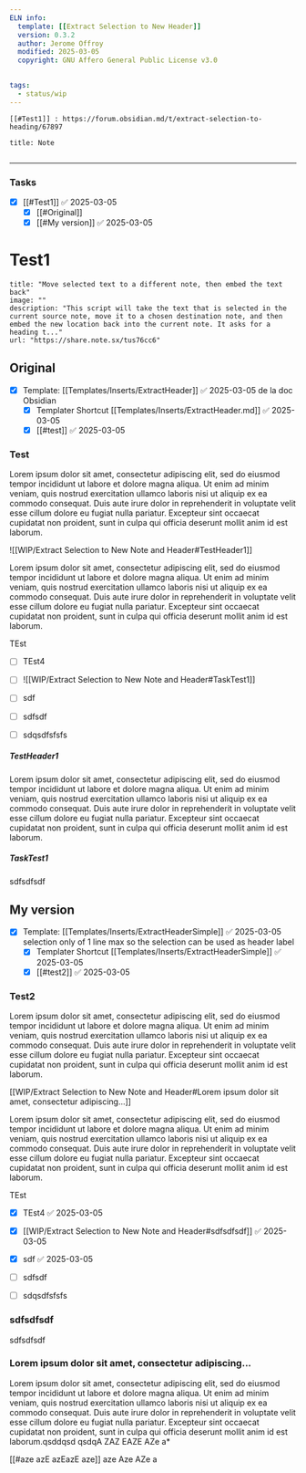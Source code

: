 ```yaml
---
ELN info:
  template: [[Extract Selection to New Header]]
  version: 0.3.2
  author: Jerome Offroy
  modified: 2025-03-05
  copyright: GNU Affero General Public License v3.0
  

tags:
  - status/wip
---
```


 
````ad-tip
[[#Test1]] : https://forum.obsidian.md/t/extract-selection-to-heading/67897

````

````ad-note
title: Note
 

````

---
### Tasks

- [x] [[#Test1]] ✅ 2025-03-05
	- [x] [[#Original]]
	- [x] [[#My version]] ✅ 2025-03-05

# Test1
```embed
title: "Move selected text to a different note, then embed the text back"
image: ""
description: "This script will take the text that is selected in the current source note, move it to a chosen destination note, and then embed the new location back into the current note. It asks for a heading t..."
url: "https://share.note.sx/tus76cc6"
```


## Original

- [x] Template: [[Templates/Inserts/ExtractHeader]] ✅ 2025-03-05
  de la doc Obsidian 
	- [x] Templater Shortcut [[Templates/Inserts/ExtractHeader.md]] ✅ 2025-03-05
	- [x] [[#test]] ✅ 2025-03-05
### Test

Lorem ipsum dolor sit amet, consectetur adipiscing elit, sed do eiusmod tempor incididunt ut labore et dolore magna aliqua. Ut enim ad minim veniam, quis nostrud exercitation ullamco laboris nisi ut aliquip ex ea commodo consequat. Duis aute irure dolor in reprehenderit in voluptate velit esse cillum dolore eu fugiat nulla pariatur. Excepteur sint occaecat cupidatat non proident, sunt in culpa qui officia deserunt mollit anim id est laborum.


![[WIP/Extract Selection to New Note and Header#TestHeader1]]



Lorem ipsum dolor sit amet, consectetur adipiscing elit, sed do eiusmod tempor incididunt ut labore et dolore magna aliqua. Ut enim ad minim veniam, quis nostrud exercitation ullamco laboris nisi ut aliquip ex ea commodo consequat. Duis aute irure dolor in reprehenderit in voluptate velit esse cillum dolore eu fugiat nulla pariatur. Excepteur sint occaecat cupidatat non proident, sunt in culpa qui officia deserunt mollit anim id est laborum.


TEst

- [ ] TEst4 
- [ ] ![[WIP/Extract Selection to New Note and Header#TaskTest1]]

- [ ] sdf
- [ ] sdfsdf



- [ ] sdqsdfsfsfs

##### TestHeader1

Lorem ipsum dolor sit amet, consectetur adipiscing elit, sed do eiusmod tempor incididunt ut labore et dolore magna aliqua. Ut enim ad minim veniam, quis nostrud exercitation ullamco laboris nisi ut aliquip ex ea commodo consequat. Duis aute irure dolor in reprehenderit in voluptate velit esse cillum dolore eu fugiat nulla pariatur. Excepteur sint occaecat cupidatat non proident, sunt in culpa qui officia deserunt mollit anim id est laborum.



##### TaskTest1

sdfsdfsdf

## My version 

- [x] Template: [[Templates/Inserts/ExtractHeaderSimple]] ✅ 2025-03-05
  selection only of 1 line max so the selection can be used as header label  
	- [x] Templater Shortcut [[Templates/Inserts/ExtractHeaderSimple]] ✅ 2025-03-05
	- [x] [[#test2]] ✅ 2025-03-05

### Test2

Lorem ipsum dolor sit amet, consectetur adipiscing elit, sed do eiusmod tempor incididunt ut labore et dolore magna aliqua. Ut enim ad minim veniam, quis nostrud exercitation ullamco laboris nisi ut aliquip ex ea commodo consequat. Duis aute irure dolor in reprehenderit in voluptate velit esse cillum dolore eu fugiat nulla pariatur. Excepteur sint occaecat cupidatat non proident, sunt in culpa qui officia deserunt mollit anim id est laborum.


[[WIP/Extract Selection to New Note and Header#Lorem ipsum dolor sit amet, consectetur adipiscing...]]


Lorem ipsum dolor sit amet, consectetur adipiscing elit, sed do eiusmod tempor incididunt ut labore et dolore magna aliqua. Ut enim ad minim veniam, quis nostrud exercitation ullamco laboris nisi ut aliquip ex ea commodo consequat. Duis aute irure dolor in reprehenderit in voluptate velit esse cillum dolore eu fugiat nulla pariatur. Excepteur sint occaecat cupidatat non proident, sunt in culpa qui officia deserunt mollit anim id est laborum.


TEst

- [x] TEst4 ✅ 2025-03-05
- [x] [[WIP/Extract Selection to New Note and Header#sdfsdfsdf]] ✅ 2025-03-05

- [x] sdf ✅ 2025-03-05
- [ ] sdfsdf



- [ ] sdqsdfsfsfs

### sdfsdfsdf

sdfsdfsdf



### Lorem ipsum dolor sit amet, consectetur adipiscing...

Lorem ipsum dolor sit amet, consectetur adipiscing elit, sed do eiusmod tempor incididunt ut labore et dolore magna aliqua. Ut enim ad minim veniam, quis nostrud exercitation ullamco laboris nisi ut aliquip ex ea commodo consequat. Duis aute irure dolor in reprehenderit in voluptate velit esse cillum dolore eu fugiat nulla pariatur. Excepteur sint occaecat cupidatat non proident, sunt in culpa qui officia deserunt mollit anim id est laborum.qsddqsd qsdqA ZAZ EAZE AZe a*


[[#aze azE azEazE aze]]
 aze Aze AZe a





